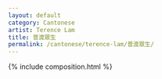 ```yaml
---
layout: default
category: Cantonese
artist: Terence Lam
title: 普渡眾生
permalink: /cantonese/terence-lam/普渡眾生/
---
```


{% include composition.html %}